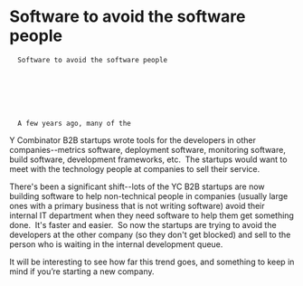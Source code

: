 # Software to avoid the software people


    
  
    

    
      Software to avoid the software people

      
    
  

  
    
      A few years ago, many of the
Y Combinator B2B startups wrote tools for the developers in other
companies--metrics software, deployment software, monitoring software, build
software, development frameworks, etc.  The startups would want to meet
with the technology people at companies to sell their service.


















There's been a significant shift--lots
of the YC B2B startups are now building software to help non-technical people
in companies (usually large ones with a primary business that is not writing
software) avoid their internal IT department when they need software to help
them get something done.  It's faster and easier.  So now the
startups are trying to avoid the developers at the other company (so they don't
get blocked) and sell to the person who is waiting in the internal development
queue.  

It will be interesting to see how
far this trend goes, and something to keep in mind if you’re starting a new
company.
    
  


  
